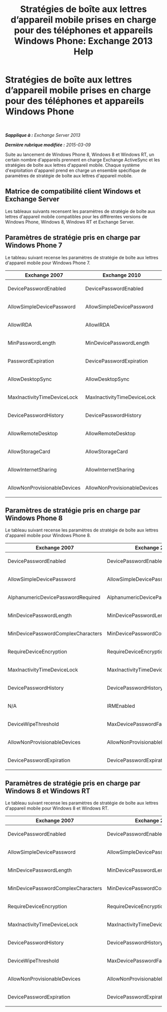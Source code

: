 ﻿---
title: 'Stratégies de boîte aux lettres d’appareil mobile prises en charge pour des téléphones et appareils Windows Phone: Exchange 2013 Help'
TOCTitle: Stratégies de boîte aux lettres d’appareil mobile prises en charge pour des téléphones et appareils Windows Phone
ms:assetid: d76b1d4c-d1f6-4501-a7c9-854327aceda5
ms:mtpsurl: https://technet.microsoft.com/fr-fr/library/JJ983805(v=EXCHG.150)
ms:contentKeyID: 52063009
ms.date: 04/24/2018
mtps_version: v=EXCHG.150
ms.translationtype: HT
---

# Stratégies de boîte aux lettres d’appareil mobile prises en charge pour des téléphones et appareils Windows Phone

 

_**Sapplique à :** Exchange Server 2013_

_**Dernière rubrique modifiée :** 2015-03-09_

Suite au lancement de Windows Phone 8, Windows 8 et Windows RT, un certain nombre d'appareils prennent en charge Exchange ActiveSync et les stratégies de boîte aux lettres d'appareil mobile. Chaque système d'exploitation d'appareil prend en charge un ensemble spécifique de paramètres de stratégie de boîte aux lettres d'appareil mobile.

## Matrice de compatibilité client Windows et Exchange Server

Les tableaux suivants recensent les paramètres de stratégie de boîte aux lettres d'appareil mobile compatibles pour les différentes versions de Windows Phone, Windows 8, Windows RT et Exchange Server.

## Paramètres de stratégie pris en charge par Windows Phone 7

Le tableau suivant recense les paramètres de stratégie de boîte aux lettres d'appareil mobile pour Windows Phone 7.


<table>
<colgroup>
<col style="width: 33%" />
<col style="width: 33%" />
<col style="width: 33%" />
</colgroup>
<thead>
<tr class="header">
<th>Exchange 2007</th>
<th>Exchange 2010</th>
<th>Exchange 2013</th>
</tr>
</thead>
<tbody>
<tr class="odd">
<td><p>DevicePasswordEnabled</p></td>
<td><p>DevicePasswordEnabled</p></td>
<td><p>DevicePasswordEnabled</p></td>
</tr>
<tr class="even">
<td><p>AllowSimpleDevicePassword</p></td>
<td><p>AllowSimpleDevicePassword</p></td>
<td><p>AllowSimpleDevicePassword</p></td>
</tr>
<tr class="odd">
<td><p>AllowIRDA</p></td>
<td><p>AllowIRDA</p></td>
<td><p>AllowIRDA</p></td>
</tr>
<tr class="even">
<td><p>MinPasswordLength</p></td>
<td><p>MinDevicePasswordLength</p></td>
<td><p>MinDevicePasswordLength</p></td>
</tr>
<tr class="odd">
<td><p>PasswordExpiration</p></td>
<td><p>DevicePasswordExpiration</p></td>
<td><p>DevicePasswordExpiration</p></td>
</tr>
<tr class="even">
<td><p>AllowDesktopSync</p></td>
<td><p>AllowDesktopSync</p></td>
<td><p>AllowDesktopSync</p></td>
</tr>
<tr class="odd">
<td><p>MaxInactivityTimeDeviceLock</p></td>
<td><p>MaxInactivityTimeDeviceLock</p></td>
<td><p>MaxInactivityTimeDeviceLock</p></td>
</tr>
<tr class="even">
<td><p>DevicePasswordHistory</p></td>
<td><p>DevicePasswordHistory</p></td>
<td><p>DevicePasswordHistory</p></td>
</tr>
<tr class="odd">
<td><p>AllowRemoteDesktop</p></td>
<td><p>AllowRemoteDesktop</p></td>
<td><p>AllowRemoteDesktop</p></td>
</tr>
<tr class="even">
<td><p>AllowStorageCard</p></td>
<td><p>AllowStorageCard</p></td>
<td><p>AllowStorageCard</p></td>
</tr>
<tr class="odd">
<td><p>AllowInternetSharing</p></td>
<td><p>AllowInternetSharing</p></td>
<td><p>AllowInternetSharing</p></td>
</tr>
<tr class="even">
<td><p>AllowNonProvisionableDevices</p></td>
<td><p>AllowNonProvisionableDevices</p></td>
<td><p>AllowNonProvisionableDevices</p></td>
</tr>
</tbody>
</table>


## Paramètres de stratégie pris en charge par Windows Phone 8

Le tableau suivant recense les paramètres de stratégie de boîte aux lettres d'appareil mobile pour Windows Phone 8.


<table>
<colgroup>
<col style="width: 33%" />
<col style="width: 33%" />
<col style="width: 33%" />
</colgroup>
<thead>
<tr class="header">
<th>Exchange 2007</th>
<th>Exchange 2010</th>
<th>Exchange 2013</th>
</tr>
</thead>
<tbody>
<tr class="odd">
<td><p>DevicePasswordEnabled</p></td>
<td><p>DevicePasswordEnabled</p></td>
<td><p>DevicePasswordEnabled</p></td>
</tr>
<tr class="even">
<td><p>AllowSimpleDevicePassword</p></td>
<td><p>AllowSimpleDevicePassword</p></td>
<td><p>AllowSimpleDevicePassword</p></td>
</tr>
<tr class="odd">
<td><p>AlphanumericDevicePasswordRequired</p></td>
<td><p>AlphanumericDevicePasswordRequired</p></td>
<td><p>AlphanumericDevicePasswordRequired</p></td>
</tr>
<tr class="even">
<td><p>MinDevicePasswordLength</p></td>
<td><p>MinDevicePasswordLength</p></td>
<td><p>MinDevicePasswordLength</p></td>
</tr>
<tr class="odd">
<td><p>MinDevicePasswordComplexCharacters</p></td>
<td><p>MinDevicePasswordComplexCharacters</p></td>
<td><p>MinDevicePasswordComplexCharacters</p></td>
</tr>
<tr class="even">
<td><p>RequireDeviceEncryption</p></td>
<td><p>RequireDeviceEncryption</p></td>
<td><p>RequireDeviceEncryption</p></td>
</tr>
<tr class="odd">
<td><p>MaxInactivityTimeDeviceLock</p></td>
<td><p>MaxInactivityTimeDeviceLock</p></td>
<td><p>MaxInactivityTimeDeviceLock</p></td>
</tr>
<tr class="even">
<td><p>DevicePasswordHistory</p></td>
<td><p>DevicePasswordHistory</p></td>
<td><p>DevicePasswordHistory</p></td>
</tr>
<tr class="odd">
<td><p>N/A</p></td>
<td><p>IRMEnabled</p></td>
<td><p>IRMEnabled</p></td>
</tr>
<tr class="even">
<td><p>DeviceWipeThreshold</p></td>
<td><p>MaxDevicePasswordFailedAttempts</p></td>
<td><p>MaxDevicePasswordFailedAttempts</p></td>
</tr>
<tr class="odd">
<td><p>AllowNonProvisionableDevices</p></td>
<td><p>AllowNonProvisionableDevices</p></td>
<td><p>AllowNonProvisionableDevices</p></td>
</tr>
<tr class="even">
<td><p>DevicePasswordExpiration</p></td>
<td><p>DevicePasswordExpiration</p></td>
<td><p>DevicePasswordExpiration</p></td>
</tr>
</tbody>
</table>


## Paramètres de stratégie pris en charge par Windows 8 et Windows RT

Le tableau suivant recense les paramètres de stratégie de boîte aux lettres d'appareil mobile pour Windows 8 et Windows RT.


<table>
<colgroup>
<col style="width: 33%" />
<col style="width: 33%" />
<col style="width: 33%" />
</colgroup>
<thead>
<tr class="header">
<th>Exchange 2007</th>
<th>Exchange 2010</th>
<th>Exchange 2013</th>
</tr>
</thead>
<tbody>
<tr class="odd">
<td><p>DevicePasswordEnabled</p></td>
<td><p>DevicePasswordEnabled</p></td>
<td><p>DevicePasswordEnabled</p></td>
</tr>
<tr class="even">
<td><p>AllowSimpleDevicePassword</p></td>
<td><p>AllowSimpleDevicePassword</p></td>
<td><p>AllowSimpleDevicePassword</p></td>
</tr>
<tr class="odd">
<td><p>MinDevicePasswordLength</p></td>
<td><p>MinDevicePasswordLength</p></td>
<td><p>MinDevicePasswordLength</p></td>
</tr>
<tr class="even">
<td><p>MinDevicePasswordComplexCharacters</p></td>
<td><p>MinDevicePasswordComplexCharacters</p></td>
<td><p>MinDevicePasswordComplexCharacters</p></td>
</tr>
<tr class="odd">
<td><p>RequireDeviceEncryption</p></td>
<td><p>RequireDeviceEncryption</p></td>
<td><p>RequireDeviceEncryption</p></td>
</tr>
<tr class="even">
<td><p>MaxInactivityTimeDeviceLock</p></td>
<td><p>MaxInactivityTimeDeviceLock</p></td>
<td><p>MaxInactivityTimeDeviceLock</p></td>
</tr>
<tr class="odd">
<td><p>DevicePasswordHistory</p></td>
<td><p>DevicePasswordHistory</p></td>
<td><p>DevicePasswordHistory</p></td>
</tr>
<tr class="even">
<td><p>DeviceWipeThreshold</p></td>
<td><p>MaxDevicePasswordFailedAttempts</p></td>
<td><p>MaxDevicePasswordFailedAttempts</p></td>
</tr>
<tr class="odd">
<td><p>AllowNonProvisionableDevices</p></td>
<td><p>AllowNonProvisionableDevices</p></td>
<td><p>AllowNonProvisionableDevices</p></td>
</tr>
<tr class="even">
<td><p>DevicePasswordExpiration</p></td>
<td><p>DevicePasswordExpiration</p></td>
<td><p>DevicePasswordExpiration</p></td>
</tr>
</tbody>
</table>

